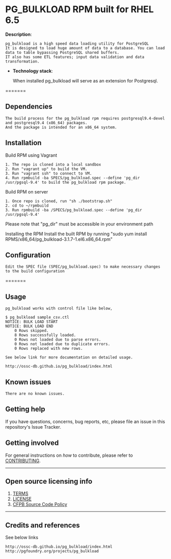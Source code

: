 # PG_BULKLOAD RPM built for RHEL 6.5

**Description**:

    pg_bulkload is a high speed data loading utility for PostgreSQL
    It is designed to load huge amount of data to a database. You can load data to table bypassing PostgreSQL shared buffers.
    IT also has some ETL features; input data validation and data transformation.



  - **Technology stack**: 

    When installed pg_bulkload will serve as an extension for Postgresql. 



=======

## Dependencies

    The build process for the pg_bulkload rpm requires postgresql9.4-devel and postgresql9.4 (x86_64) packages. 
    And the package is intended for an x86_64 system.

## Installation

Build RPM using Vagrant

    1. The repo is cloned into a local sandbox
    2. Run "vagrant up" to build the VM.
    3. Run "vagrant ssh" to connect to VM.
    4. Run rpmbuild -ba SPECS/pg_bulkload.spec --define 'pg_dir /usr/pgsql-9.4' to build the pg_bulkload rpm package.

Build RPM on server

    1. Once repo is cloned, run "sh ./bootstrap.sh"
    2. cd to ~/rpmbuild 
    3. Run rpmbuild -ba /SPECS/pg_bulkload.spec --define 'pg_dir /usr/pgsql-9.4'

Please note that "pg_dir" must be accessible in your environment path

Installing the RPM 
Install the built RPM by running "sudo yum install RPMS/x86_64/pg_bulkload-3.1.7-1.el6.x86_64.rpm"

## Configuration

    Edit the SPEC file (SPEC/pg_bulkload.spec) to make necessary changes to the build configuration

=======

## Usage

    pg_bulkload works with control file like below,

    $ pg_bulkload sample_csv.ctl
    NOTICE: BULK LOAD START
    NOTICE: BULK LOAD END
        0 Rows skipped.
        8 Rows successfully loaded.
        0 Rows not loaded due to parse errors.
        0 Rows not loaded due to duplicate errors.
        0 Rows replaced with new rows.

    See below link for more documentation on detailed usage.

    http://ossc-db.github.io/pg_bulkload/index.html


## Known issues

    There are no known issues.

## Getting help

If you have questions, concerns, bug reports, etc, please file an issue in this repository's Issue Tracker.


## Getting involved

For general instructions on _how_ to contribute, please refer to [CONTRIBUTING](CONTRIBUTING.md).


----

## Open source licensing info
1. [TERMS](TERMS.md)
2. [LICENSE](LICENSE)
3. [CFPB Source Code Policy](https://github.com/cfpb/source-code-policy/)


----

## Credits and references

See below links

    http://ossc-db.github.io/pg_bulkload/index.html
    http://pgfoundry.org/projects/pg_bulkload
